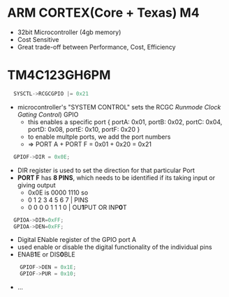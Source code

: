 # ARM CORTEX(Core + Texas) M4

- 32bit Microcontroller (4gb memory)
- Cost Sensitive 
- Great trade-off between Performance, Cost, Efficiency

# TM4C123**GH**6PM

```c
  SYSCTL->RCGCGPIO |= 0x21
```
- microcontroller's "SYSTEM CONTROL" sets the RCGC *Runmode Clock Gating Control*) GPIO
    - this enables a specific port { portA: 0x01, portB: 0x02, portC: 0x04, portD: 0x08, portE: 0x10, portF: 0x20 } 
    - to enable multple ports, we add the port numbers 
    - => PORT A + PORT F = 0x01 + 0x20 = 0x21
```c
  GPIOF->DIR = 0x0E;
```
- DIR register is used to set the direction for that particular Port
- **PORT F** has **8 PINS**, which needs to be identified if its taking input or giving output
    - 0x0E is 0000 1110 so
    - 0 1 2 3 4 5 6 7 | PINS
    - 0 0 0 0 1 1 1 0  | OU**1**PUT OR INP**0**T
    

```c
  GPIOA->DIR=0xFF;
  GPIOA->DEN=0xFF;
```
- Digital ENable register of the GPIO port A
- used enable or disable the digital functionality of the individual pins
- ENAB**1**E or DIS**0**BLE

```c
    GPIOF->DEN = 0x1E;
    GPIOF->PUR = 0x10;
```
- ...

